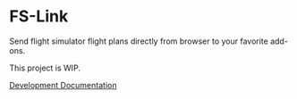 # FS-Link
Send flight simulator flight plans directly from browser to your favorite add-ons.

This project is WIP.

[Development Documentation](https://shotwn.github.io/FS-Flight-Plan-Link/)
